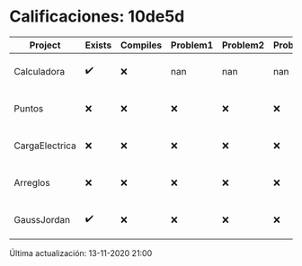 # Calificaciones: 10de5d
|Project|Exists|Compiles|Problem1|Problem2|Problem3|Extra|Grade|CommitHash|CommitDate|CheckDate|DueDate|Comments|
|-|-|-|-|-|-|-|-|-|-|-|-|-|
|Calculadora|✔️|❌|nan|nan|nan|nan|nan|df7065bbf9b18a3695f3a13a35adb6f2e58ff779|26-10-2020 23:50:20|27-10-2020 21:02:08|15-10-2020 21:00:00|Tu código no compila|
|Puntos|❌|❌|❌|❌|❌|❌|5.0|nan|nan|13-11-2020 21:00:16|05-11-2020 21:00:00|No se encontró el archivo en PracticasComputacionI/Puntos/Punto.cpp|
|CargaElectrica|❌|❌|❌|❌|❌|❌|5.0|nan|nan|13-11-2020 21:00:16|19-11-2020 21:00:00|No se encontró el archivo en PracticasComputacionI/CargaElectrica/CargaElectrica.cpp|
|Arreglos|❌|❌|❌|❌|❌|❌|5.0|nan|nan|13-11-2020 21:00:14|22-10-2020 21:00:00|No se encontró el archivo en PracticasComputacionI/Arreglos/Arreglos.cpp|
|GaussJordan|✔️|❌|❌|❌|❌|❌|5.0|3404e4e9d3859b54fef1896a8cdd236f07fb2c3c|03-11-2020 07:37:22|03-11-2020 21:30:17|19-11-2020 21:00:00|Tu código no compila|

Última actualización: 13-11-2020 21:00